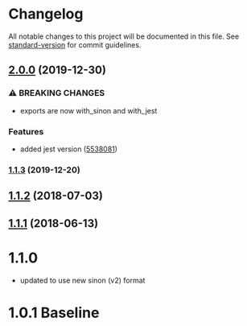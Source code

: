 # Changelog

All notable changes to this project will be documented in this file. See [standard-version](https://github.com/conventional-changelog/standard-version) for commit guidelines.

## [2.0.0](https://github.com/CurtisHumphrey/react-proptype-error-catcher/compare/v1.1.3...v2.0.0) (2019-12-30)


### ⚠ BREAKING CHANGES

* exports are now with_sinon and with_jest

### Features

* added jest version ([5538081](https://github.com/CurtisHumphrey/react-proptype-error-catcher/commit/5538081565f7e571d0a0fa91d094db5e6d9033d5))

### [1.1.3](https://github.com/CurtisHumphrey/react-proptype-error-catcher/compare/v1.1.2...v1.1.3) (2019-12-20)

<a name="1.1.2"></a>
## [1.1.2](https://github.com/CurtisHumphrey/react-proptype-error-catcher/compare/v1.1.1...v1.1.2) (2018-07-03)



<a name="1.1.1"></a>
## [1.1.1](https://github.com/CurtisHumphrey/react-proptype-error-catcher/compare/v1.1.0...v1.1.1) (2018-06-13)



# 1.1.0
* updated to use new sinon (v2) format

# 1.0.1 Baseline